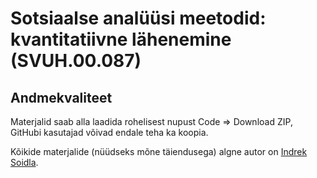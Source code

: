 # Sotsiaalse analüüsi meetodid: kvantitatiivne lähenemine (SVUH.00.087)
## Andmekvaliteet


Materjalid saab alla laadida rohelisest nupust Code => Download ZIP, GitHubi kasutajad võivad endale teha ka koopia.


Kõikide materjalide (nüüdseks mõne täiendusega) algne autor on [Indrek Soidla](https://github.com/indrekso/kl2022_ndl1_andmekvaliteet).
